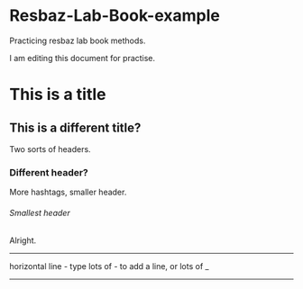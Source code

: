 # Resbaz-Lab-Book-example
Practicing resbaz lab book methods.

I am editing this document for practise. 
# This is a title
## This is a different title?
Two sorts of headers. 
### Different header?
More hashtags, smaller header. 
###### Smallest header
Alright.

-------------
horizontal line - type lots of - to add a line, or lots of _

_________

